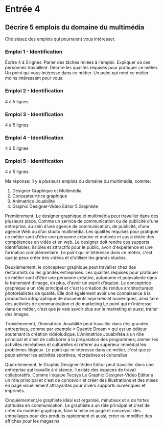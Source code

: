 # Entrée 4
## Décrire 5 emplois du domaine du multimédia
Choisissez des emplois qui pourraient vous intéresser. 

### Emploi 1 - Identification
Écrire 4 à 5 lignes. Parler des tâches reliées à l'emploi. Expliquer où ces personnes travaillent. Décrire les qualités requises pour pratiquer ce métier. Un point qui vous intéresse dans ce métier. Un point qui rend ce métier moins intéressant pour vous.  

### Emploi 2 - Identification
4 à 5 lignes

### Emploi 3 - Identification
4 à 5 lignes 

### Emploi 4 - Identification
4 à 5 lignes

### Emploi 5 - Identification
4 à 5 lignes

Ma réponse:
Il y a plusieurs emplois du domaine du multimédia, comme:
1. Designer Graphique et Multimédia
2. Concepteurtrice graphique
3. Animatrice Jouabilité
4. Graphic Designer-Video Editor
5.Graphiste

Premiérement, Le designer graphique et multimédia peut travailler dans des plusieurs place. Comme un service de communication ou de publicité d'une entreprise, au sein d’une agence de communication, de publicité, d’une agence Web ou d’un studio multimédia.
Les qualités requises pour pratiquer ce métier sont d'être une personne créative et motivée et aussi dotée des compétences en vidéo et en web.
Le designer doit rendre ces supports identifiables, lisibles et attractifs pour le public, avoir d'expérience et une formation complémentaire.
Le point qui m'intéresse dans ce métier, c'est que je peux créer des vidéos et d'utiliser les grands studios.

Deuxiémement, le concepteur graphique peut travailler chez des restaurants ou les grandes entreprises.
Les qualités requises pour pratiquer ce métier sont d'être une personne créative, autonome et polyvalente dans le traitement d’image, en plus, d'avoir un esprit d’équipe.
La conceptrice graphique a un rôle principal et c'est la création de rendus architecturaux photoréalistes de qualité. Elle doit également avoir une connaisance à la production infographique de documents imprimés et numériques, ainsi faire des activités de communication et de marketing
Le point qui m'intéresse dans ce métier, c'est que je vais savoir plus sur le marketing et aussi, traiter des images.

Troixiémement, l'Animatrice Jouabilité peut travailler dans des grandes entreprises, comme par exemple « Quantic Dream » qui est un éditeur soutenant la création vidéoludique.
L'Animatrice Jouabilitéa a un rôle principal et c'est de collaborer à la préparation des programmes;
animer les activités récréatives et culturelles et référer au supérieur immédiat les problèmes litigieux. 
Le point qui m'intéresse dans ce métier, c'est que je peux animer les activités sportives, récréatives et culturelles

Quatriémement, le Graphic Designer-Video Editor peut travailler dans une entreprise qui travaille à distance. Il existe des espaces de travail collaboratifs. Comme l'équipe Tecsys
Le Graphic Designer-Video Editor a un rôle principal et c'est de concevoir et créer des illustrations et des mises en page visuellement attrayantes pour divers supports numériques et imprimés.

Cinquiémement,le graphiste idéal est organisé, minutieux et a de fortes aptitudes en communication.
Le graphiste a un rôle principal et c'est de créer du matériel graphique, faire la mise en page et concevoir des emballages pour des produits rapidement et aussi, créer ou modifier des affiches pour les magasins.
